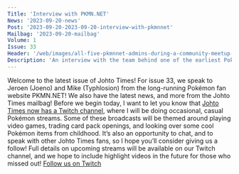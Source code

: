```yaml
---
Title: 'Interview with PKMN.NET'
News: '2023-09-20-news'
Post: '2023-09-20-2023-09-20-interview-with-pkmnnet'
Mailbag: '2023-09-20-mailbag'
Volume: 1
Issue: 33
Header: '/web/images/all-five-pkmnnet-admins-during-a-community-meetup-in-2007-from-left-to-right-jeroen-mike-james-steff.jpeg'
Description: 'An interview with the team behind one of the earliest Pokémon websites: PKMN.NET, plus the latest Pokémon news, and more from the Johto Times mailbag!'
---
```

Welcome to the latest issue of Johto Times! For issue 33, we speak to Jeroen (Joeno) and Mike (Typhlosion) from the long-running Pokémon fan website PKMN.NET! We also have the latest news, and more from the Johto Times mailbag!
Before we begin today, I want to let you know that [Johto Times now has a Twitch channel](https://www.twitch.tv/JohtoTimes), where I will be doing occasional, casual Pokémon streams. Some of these broadcasts will be themed around playing video games, trading card pack openings, and looking over some cool Pokémon items from childhood. It’s also an opportunity to chat, and to speak with other Johto Times fans, so I hope you’ll consider giving us a follow! Full details on upcoming streams will be available on our Twitch channel, and we hope to include highlight videos in the future for those who missed out!
[Follow us on Twitch](https://www.twitch.tv/JohtoTimes)